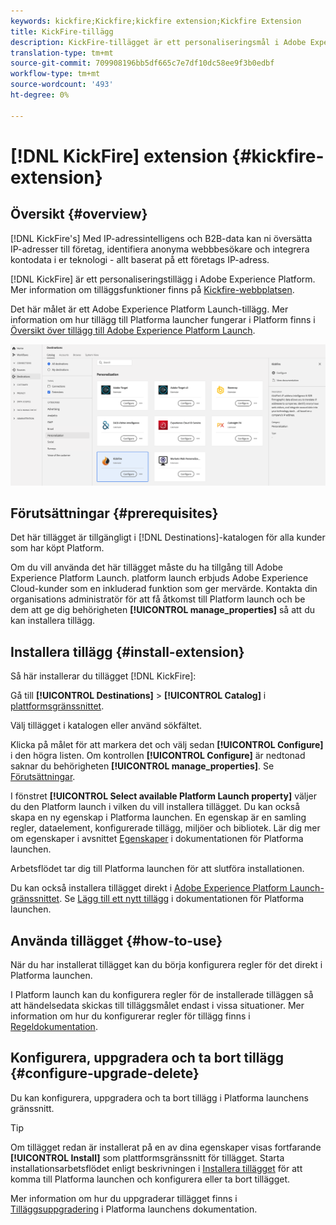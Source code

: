 ```yaml
---
keywords: kickfire;Kickfire;kickfire extension;Kickfire Extension
title: KickFire-tillägg
description: KickFire-tillägget är ett personaliseringsmål i Adobe Experience Platform. Mer information om tilläggsfunktionerna finns på tilläggssidan på Adobe Exchange.
translation-type: tm+mt
source-git-commit: 709908196bb5df665c7e7df10dc58ee9f3b0edbf
workflow-type: tm+mt
source-wordcount: '493'
ht-degree: 0%

---
```



# [!DNL KickFire] extension  {#kickfire-extension}

## Översikt {#overview}

[!DNL KickFire's] Med IP-adressintelligens och B2B-data kan ni översätta IP-adresser till företag, identifiera anonyma webbbesökare och integrera kontodata i er teknologi - allt baserat på ett företags IP-adress.

[!DNL KickFire] är ett personaliseringstillägg i Adobe Experience Platform. Mer information om tilläggsfunktioner finns på [Kickfire-webbplatsen](https://www.kickfire.com/).

Det här målet är ett Adobe Experience Platform Launch-tillägg. Mer information om hur tillägg till Platforma launcher fungerar i Platform finns i [Översikt över tillägg till Adobe Experience Platform Launch](../launch-extensions/overview.md).

![Kickfire-tillägg](../../assets/catalog/personalization/kickfire/catalog.png)

## Förutsättningar {#prerequisites}

Det här tillägget är tillgängligt i [!DNL Destinations]-katalogen för alla kunder som har köpt Platform.

Om du vill använda det här tillägget måste du ha tillgång till Adobe Experience Platform Launch. platform launch erbjuds Adobe Experience Cloud-kunder som en inkluderad funktion som ger mervärde. Kontakta din organisations administratör för att få åtkomst till Platform launch och be dem att ge dig behörigheten **[!UICONTROL manage_properties]** så att du kan installera tillägg.

## Installera tillägg {#install-extension}

Så här installerar du tillägget [!DNL KickFire]:

Gå till **[!UICONTROL Destinations]** > **[!UICONTROL Catalog]** i [plattformsgränssnittet](http://platform.adobe.com/).

Välj tillägget i katalogen eller använd sökfältet.

Klicka på målet för att markera det och välj sedan **[!UICONTROL Configure]** i den högra listen. Om kontrollen **[!UICONTROL Configure]** är nedtonad saknar du behörigheten **[!UICONTROL manage_properties]**. Se [Förutsättningar](#prerequisites).

I fönstret **[!UICONTROL Select available Platform Launch property]** väljer du den Platform launch i vilken du vill installera tillägget. Du kan också skapa en ny egenskap i Platforma launchen. En egenskap är en samling regler, dataelement, konfigurerade tillägg, miljöer och bibliotek. Lär dig mer om egenskaper i avsnittet [Egenskaper](https://experienceleague.adobe.com/docs/launch/using/reference/admin/companies-and-properties.html#properties-page) i dokumentationen för Platforma launchen.

Arbetsflödet tar dig till Platforma launchen för att slutföra installationen.

Du kan också installera tillägget direkt i [Adobe Experience Platform Launch-gränssnittet](https://launch.adobe.com/). Se [Lägg till ett nytt tillägg](https://experienceleague.adobe.com/docs/launch/using/reference/manage-resources/extensions/overview.html?lang=en#add-a-new-extension) i dokumentationen för Platforma launchen.

## Använda tillägget {#how-to-use}

När du har installerat tillägget kan du börja konfigurera regler för det direkt i Platforma launchen.

I Platform launch kan du konfigurera regler för de installerade tilläggen så att händelsedata skickas till tilläggsmålet endast i vissa situationer. Mer information om hur du konfigurerar regler för tillägg finns i [Regeldokumentation](https://experienceleague.adobe.com/docs/launch/using/reference/manage-resources/rules.html).

## Konfigurera, uppgradera och ta bort tillägg {#configure-upgrade-delete}

Du kan konfigurera, uppgradera och ta bort tillägg i Platforma launchens gränssnitt.

>[!TIP]
>
>Om tillägget redan är installerat på en av dina egenskaper visas fortfarande **[!UICONTROL Install]** som plattformsgränssnitt för tillägget. Starta installationsarbetsflödet enligt beskrivningen i [Installera tillägget](#install-extension) för att komma till Platforma launchen och konfigurera eller ta bort tillägget.

Mer information om hur du uppgraderar tillägget finns i [Tilläggsuppgradering](https://experienceleague.adobe.com/docs/launch/using/reference/manage-resources/extensions/extension-upgrade.html) i Platforma launchens dokumentation.